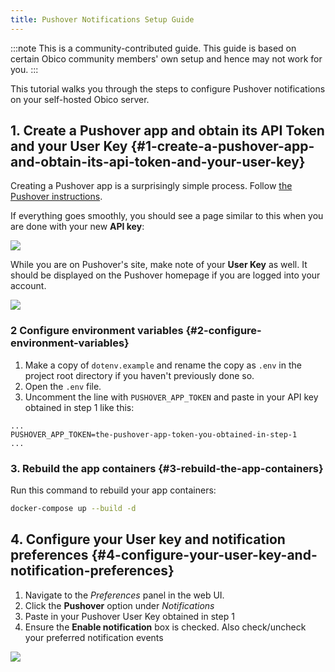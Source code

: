```yaml
---
title: Pushover Notifications Setup Guide
---
```


:::note
This is a community-contributed guide. This guide is based on certain Obico community members' own setup and hence may not work for you.
:::

This tutorial walks you through the steps to configure Pushover notifications on your self-hosted Obico server.

## 1. Create a Pushover app and obtain its API Token and your User Key {#1-create-a-pushover-app-and-obtain-its-api-token-and-your-user-key}

Creating a Pushover app is a surprisingly simple process. Follow [the Pushover instructions](https://pushover.net/api#registration).

If everything goes smoothly, you should see a page similar to this when you are done with your new **API key**:

![](/img/server-guides/pushover/pushover-app-token.jpg)

While you are on Pushover's site, make note of your **User Key** as well. It should be displayed on the Pushover homepage if you are logged into your account.

![](/img/server-guides/pushover/pushover-user-key.jpg)

### 2 Configure environment variables {#2-configure-environment-variables}

1. Make a copy of `dotenv.example` and rename the copy as `.env` in the project root directory if you haven't previously done so.
2. Open the `.env` file.
3. Uncomment the line with `PUSHOVER_APP_TOKEN` and paste in your API key obtained in step 1 like this:
```
...
PUSHOVER_APP_TOKEN=the-pushover-app-token-you-obtained-in-step-1
...
```

### 3. Rebuild the app containers {#3-rebuild-the-app-containers}

Run this command to rebuild your app containers:

```bash
docker-compose up --build -d
```

## 4. Configure your User key and notification preferences {#4-configure-your-user-key-and-notification-preferences}

1. Navigate to the *Preferences* panel in the web UI.
2. Click the **Pushover** option under *Notifications*
3. Paste in your Pushover User Key obtained in step 1
4. Ensure the **Enable notification** box is checked. Also check/uncheck your preferred notification events

![](/img/server-guides/pushover/pushover-notification-configurations.jpg)
